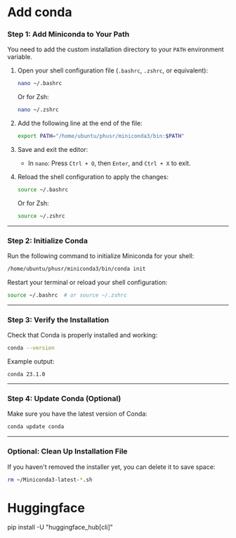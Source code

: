 # Add conda

### **Step 1: Add Miniconda to Your Path**
You need to add the custom installation directory to your `PATH` environment variable.

1. Open your shell configuration file (`.bashrc`, `.zshrc`, or equivalent):
   ```bash
   nano ~/.bashrc
   ```
   Or for Zsh:
   ```bash
   nano ~/.zshrc
   ```

2. Add the following line at the end of the file:
   ```bash
   export PATH="/home/ubuntu/phusr/miniconda3/bin:$PATH"
   ```

3. Save and exit the editor:
   - In `nano`: Press `Ctrl + O`, then `Enter`, and `Ctrl + X` to exit.

4. Reload the shell configuration to apply the changes:
   ```bash
   source ~/.bashrc
   ```
   Or for Zsh:
   ```bash
   source ~/.zshrc
   ```

---

### **Step 2: Initialize Conda**
Run the following command to initialize Miniconda for your shell:
```bash
/home/ubuntu/phusr/miniconda3/bin/conda init
```

Restart your terminal or reload your shell configuration:
```bash
source ~/.bashrc  # or source ~/.zshrc
```

---

### **Step 3: Verify the Installation**
Check that Conda is properly installed and working:
```bash
conda --version
```

Example output:
```plaintext
conda 23.1.0
```

---

### **Step 4: Update Conda (Optional)**
Make sure you have the latest version of Conda:
```bash
conda update conda
```

---

### **Optional: Clean Up Installation File**
If you haven't removed the installer yet, you can delete it to save space:
```bash
rm ~/Miniconda3-latest-*.sh
```

# Huggingface
pip install -U "huggingface_hub[cli]"